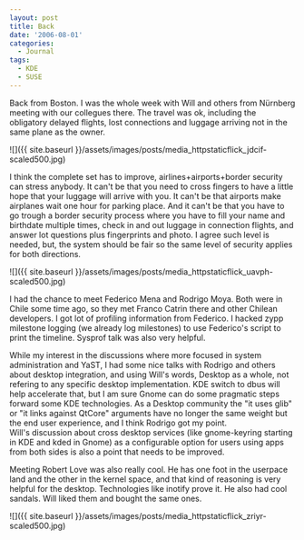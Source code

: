 ```yaml
---
layout: post
title: Back
date: '2006-08-01'
categories:
  - Journal
tags:
  - KDE
  - SUSE
---
```


Back from Boston. I was the whole week with Will and others from Nürnberg meeting with our collegues there. The travel was ok, including the obligatory delayed flights, lost connections and luggage arriving not in the same plane as the owner.

 ![]({{ site.baseurl }}/assets/images/posts/media_httpstaticflick_jdcif-scaled500.jpg)

I think the complete set has to improve, airlines+airports+border security can stress anybody. It can't be that you need to cross fingers to have a little hope that your luggage will arrive with you. It can't be that airports make airplanes wait one hour for parking place. And it can't be that you have to go trough a border security process where you have to fill your name and birthdate multiple times, check in and out luggage in connection flights, and answer lot questions plus fingerprints and photo. I agree such level is needed, but, the system should be fair so the same level of security applies for both directions.

 ![]({{ site.baseurl }}/assets/images/posts/media_httpstaticflick_uavph-scaled500.jpg)

I had the chance to meet Federico Mena and Rodrigo Moya. Both were in Chile some time ago, so they met Franco Catrin there and other Chilean developers. I got lot of profiling information from Federico. I hacked zypp milestone logging (we already log milestones) to use Federico's script to print the timeline. Sysprof talk was also very helpful.

While my interest in the discussions where more focused in system administration and YaST, I had some nice talks with Rodrigo and others about desktop integration, and using Will's words, Desktop as a whole, not refering to any specific desktop implementation. KDE switch to dbus will help accelerate that, but I am sure Gnome can do some pragmatic steps forward some KDE technologies. As a Desktop community the "it uses glib" or "it links against QtCore" arguments have no longer the same weight but the end user experience, and I think Rodrigo got my point.  
Will's discussion about cross desktop services (like gnome-keyring starting in KDE and kded in Gnome) as a configurable option for users using apps from both sides is also a point that needs to be improved.

Meeting Robert Love was also really cool. He has one foot in the userpace land and the other in the kernel space, and that kind of reasoning is very helpful for the desktop. Technologies like inotify prove it. He also had cool sandals. Will liked them and bought the same ones.

 ![]({{ site.baseurl }}/assets/images/posts/media_httpstaticflick_zriyr-scaled500.jpg)
